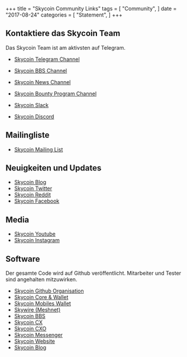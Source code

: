 +++
title = "Skycoin Community Links"
tags = [
    "Community",
]
date = "2017-08-24"
categories = [
    "Statement",
]
+++

Kontaktiere das Skycoin Team
--------------------------

Das Skycoin Team ist am aktivsten auf Telegram.

* [Skycoin Telegram Channel](https://t.me/Skycoin)
* [Skycoin BBS Channel](https://t.me/skycoinbbs)
* [Skycoin News Channel](https://t.me/skycoinnews)
* [Skycoin Bounty Program Channel](https://t.me/skycoinbounty)

* [Skycoin Slack](https://skycoin.herokuapp.com)
* [Skycoin Discord](https://discord.gg/MTepVHE)

Mailingliste
------------

* [Skycoin Mailing List](http://eepurl.com/c4DyAv)

Neuigkeiten und Updates
------------

* [Skycoin Blog](https://www.skycoin.net/blog/)
* [Skycoin Twitter](https://twitter.com/skycoinproject)
* [Skycoin Reddit](https://reddit.com/r/skycoinproject)
* [Skycoin Facebook](https://www.facebook.com/SkycoinOfficial)

Media
-----

* [Skycoin Youtube](https://www.youtube.com/channel/UCzLASufel2No4vSt4rudHSQ)
* [Skycoin Instagram](https://www.instagram.com/skycoinproject/)

Software
--------

Der gesamte Code wird auf Github veröffentlicht. Mitarbeiter und Tester sind angehalten mitzuwirken.

* [Skycoin Github Organisation](https://github.com/skycoin)
* [Skycoin Core & Wallet](https://github.com/skycoin/skycoin)
* [Skycoin Mobiles Wallet](https://github.com/skycoin/skycoin-mobilewallet)
* [Skywire (Meshnet)](https://github.com/skycoin/skywire)
* [Skycoin BBS](https://github.com/skycoin/bbs)
* [Skycoin CX](https://github.com/skycoin/cx)
* [Skycoin CXO](https://github.com/skycoin/cxo)
* [Skycoin Messenger](https://github.com/skycoin/net)
* [Skycoin Website](https://github.com/skycoin/skycoin.net)
* [Skycoin Blog](https://github.com/skycoin/blog)
